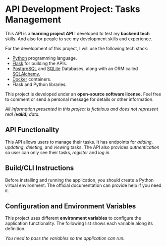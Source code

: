 # API Development Project: Tasks Management

This API is a **learning project API** I developed to test my **backend tech** skills. And also for people to see my development skills and experience.

For the development of this project, I will use the following tech stack:

- [Python](https://www.python.org/) programming language.
- [Flask](https://flask.palletsprojects.com/en/3.0.x/) for building the APIs.
- [PostgreSQL](https://www.postgresql.org/) and [SQLite](https://www.sqlite.org/) Databases, along with an ORM called [SQLAlchemy.](https://www.sqlalchemy.org/)
- [Docker](https://www.docker.com/) containers.
- Flask and Python libraries.

This project is developed under an **open-source software license.** Feel free to comment or send a personal message for details or other information.

_All information presented in this project is fictitious and does not represent real (**valid**) data._

## API Functionality

This API allows users to manage their tasks. It has endpoints for _adding_, _updating_, _deleting_, and _viewing_ tasks. The API also provides _authentication_ so user can only see their tasks, _register_ and _log in._

## Build/CLI Instructions

Before installing and running the application, you should create a Python virtual environment. The official documentation can provide help if you need it.

## Configuration and Environment Variables

This project uses different **environment variables** to configure the application functionality. The following list shows each variable along its definition.

_You need to pass the variables so the application can run._
